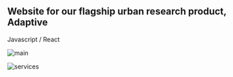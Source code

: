 ## Website for our flagship urban research product, Adaptive

Javascript / React

![main](/../media/jpg/main.jpg?raw=true "Main")

![services](/../media/jpg/services.jpg?raw=true "Services")
